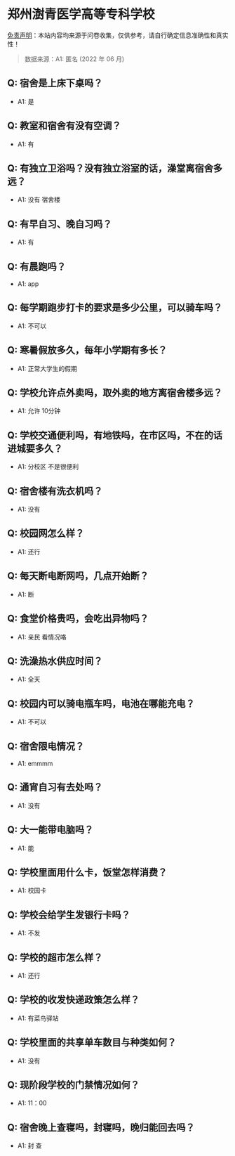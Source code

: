 # 郑州澍青医学高等专科学校

[免责声明](https://colleges.chat/#_3)：本站内容均来源于问卷收集，仅供参考，请自行确定信息准确性和真实性！

> 数据来源：A1: 匿名 (2022 年 06 月)

## Q: 宿舍是上床下桌吗？

- A1: 是

## Q: 教室和宿舍有没有空调？

- A1: 有

## Q: 有独立卫浴吗？没有独立浴室的话，澡堂离宿舍多远？

- A1: 没有 宿舍楼

## Q: 有早自习、晚自习吗？

- A1: 有

## Q: 有晨跑吗？

- A1: app

## Q: 每学期跑步打卡的要求是多少公里，可以骑车吗？

- A1: 不可以

## Q: 寒暑假放多久，每年小学期有多长？

- A1: 正常大学生的假期

## Q: 学校允许点外卖吗，取外卖的地方离宿舍楼多远？

- A1: 允许 10分钟

## Q: 学校交通便利吗，有地铁吗，在市区吗，不在的话进城要多久？

- A1: 分校区 不是很便利

## Q: 宿舍楼有洗衣机吗？

- A1: 没有

## Q: 校园网怎么样？

- A1: 还行

## Q: 每天断电断网吗，几点开始断？

- A1: 断

## Q: 食堂价格贵吗，会吃出异物吗？

- A1: 亲民 看情况咯

## Q: 洗澡热水供应时间？

- A1: 全天

## Q: 校园内可以骑电瓶车吗，电池在哪能充电？

- A1: 不可以

## Q: 宿舍限电情况？

- A1: emmmm

## Q: 通宵自习有去处吗？

- A1: 没有

## Q: 大一能带电脑吗？

- A1: 能

## Q: 学校里面用什么卡，饭堂怎样消费？

- A1: 校园卡

## Q: 学校会给学生发银行卡吗？

- A1: 不发

## Q: 学校的超市怎么样？

- A1: 还行

## Q: 学校的收发快递政策怎么样？

- A1: 有菜鸟驿站

## Q: 学校里面的共享单车数目与种类如何？

- A1: 没有

## Q: 现阶段学校的门禁情况如何？

- A1: 11：00

## Q: 宿舍晚上查寝吗，封寝吗，晚归能回去吗？

- A1: 封 查

